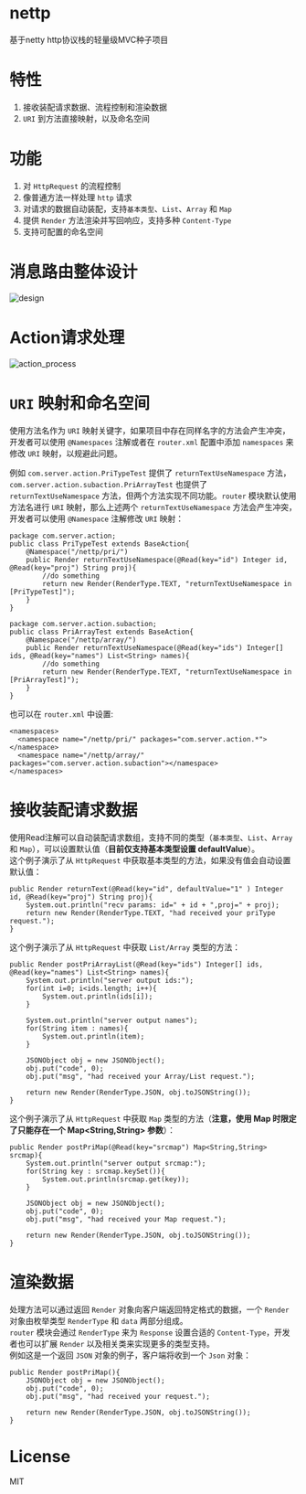 # nettp
基于netty http协议栈的轻量级MVC种子项目
  
# 特性
1. 接收装配请求数据、流程控制和渲染数据
2. `URI` 到方法直接映射，以及命名空间

  
# 功能
1. 对 `HttpRequest` 的流程控制
2. 像普通方法一样处理 `http` 请求
3. 对请求的数据自动装配，支持`基本类型`、`List`、`Array` 和 `Map`
4. 提供 `Render` 方法渲染并写回响应，支持多种 `Content-Type`
5. 支持可配置的命名空间
  
  
# 消息路由整体设计  
![design](https://github.com/cyfonly/nettp/blob/master/pictures/design.png "design.png")
  
  
# Action请求处理
![action_process](https://github.com/cyfonly/nettp/blob/master/pictures/action_process.png "action_process.png")  


# `URI` 映射和命名空间
使用方法名作为 `URI` 映射关键字，如果项目中存在同样名字的方法会产生冲突，开发者可以使用 `@Namespaces` 注解或者在 `router.xml` 配置中添加 `namespaces` 来修改 `URI` 映射，以规避此问题。  

例如 `com.server.action.PriTypeTest` 提供了 `returnTextUseNamespace` 方法，`com.server.action.subaction.PriArrayTest` 也提供了 `returnTextUseNamespace` 方法，但两个方法实现不同功能。`router` 模块默认使用方法名进行 `URI` 映射，那么上述两个 `returnTextUseNamespace` 方法会产生冲突，开发者可以使用 `@Namespace` 注解修改 `URI` 映射：  
```
package com.server.action;
public class PriTypeTest extends BaseAction{
  	@Namespace("/nettp/pri/")
  	public Render returnTextUseNamespace(@Read(key="id") Integer id, @Read(key="proj") String proj){
    	//do something
    	return new Render(RenderType.TEXT, "returnTextUseNamespace in [PriTypeTest]");
  	}
}
``` 
  
```
package com.server.action.subaction;
public class PriArrayTest extends BaseAction{
  	@Namespace("/nettp/array/")
	public Render returnTextUseNamespace(@Read(key="ids") Integer[] ids, @Read(key="names") List<String> names){
		//do something
		return new Render(RenderType.TEXT, "returnTextUseNamespace in [PriArrayTest]");
	}
}
```

也可以在 `router.xml` 中设置:
```
<namespaces>
  <namespace name="/nettp/pri/" packages="com.server.action.*"></namespace>
  <namespace name="/nettp/array/" packages="com.server.action.subaction"></namespace>
</namespaces>
```

# 接收装配请求数据
使用Read注解可以自动装配请求数组，支持不同的类型（`基本类型`、`List`、`Array`  和 `Map`），可以设置默认值（**目前仅支持基本类型设置 defaultValue**）。  
这个例子演示了从 `HttpRequest` 中获取基本类型的方法，如果没有值会自动设置默认值：
```
public Render returnText(@Read(key="id", defaultValue="1" ) Integer id, @Read(key="proj") String proj){
	System.out.println("recv params: id=" + id + ",proj=" + proj);
	return new Render(RenderType.TEXT, "had received your priType request.");
}
```  
这个例子演示了从 `HttpRequest` 中获取 `List/Array` 类型的方法：
```
public Render postPriArrayList(@Read(key="ids") Integer[] ids, @Read(key="names") List<String> names){
	System.out.println("server output ids:");
	for(int i=0; i<ids.length; i++){
		System.out.println(ids[i]);
	}
		
	System.out.println("server output names");
	for(String item : names){
		System.out.println(item);
	}
		
	JSONObject obj = new JSONObject();
	obj.put("code", 0);
	obj.put("msg", "had received your Array/List request.");
		
	return new Render(RenderType.JSON, obj.toJSONString());
}
```
这个例子演示了从 `HttpRequest` 中获取 `Map` 类型的方法（**注意，使用 Map 时限定了只能存在一个 Map<String,String> 参数**）：
```
public Render postPriMap(@Read(key="srcmap") Map<String,String> srcmap){
	System.out.println("server output srcmap:");
	for(String key : srcmap.keySet()){
		System.out.println(srcmap.get(key));
	}
		
	JSONObject obj = new JSONObject();
	obj.put("code", 0);
	obj.put("msg", "had received your Map request.");
		
	return new Render(RenderType.JSON, obj.toJSONString());
}
```  
  
# 渲染数据
处理方法可以通过返回 `Render` 对象向客户端返回特定格式的数据，一个 `Render` 对象由枚举类型 `RenderType` 和 `data` 两部分组成。  
`router` 模块会通过 `RenderType` 来为 `Response` 设置合适的 `Content-Type`，开发者也可以扩展 `Render` 以及相关类来实现更多的类型支持。  
例如这是一个返回 `JSON` 对象的例子，客户端将收到一个 `Json` 对象：
```
public Render postPriMap(){
	JSONObject obj = new JSONObject();
	obj.put("code", 0);
	obj.put("msg", "had received your request.");
	
	return new Render(RenderType.JSON, obj.toJSONString());
}
```  
  
# License
MIT  



